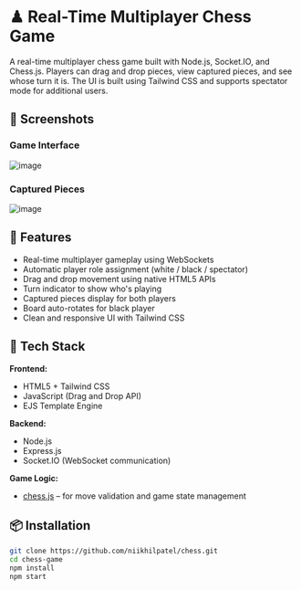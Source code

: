 # ♟ Real-Time Multiplayer Chess Game

A real-time multiplayer chess game built with Node.js, Socket.IO, and Chess.js. Players can drag and drop pieces, view captured pieces, and see whose turn it is. The UI is built using Tailwind CSS and supports spectator mode for additional users.

## 📸 Screenshots

### Game Interface

![image](https://github.com/user-attachments/assets/bd41ce60-e5df-4e7e-961d-b9d0fc33a7c3)

### Captured Pieces

![image](https://github.com/user-attachments/assets/76de1ad6-32e6-4f0e-825f-71cd45b782ce)


## 🚀 Features

- Real-time multiplayer gameplay using WebSockets
- Automatic player role assignment (white / black / spectator)
- Drag and drop movement using native HTML5 APIs
- Turn indicator to show who's playing
- Captured pieces display for both players
- Board auto-rotates for black player
- Clean and responsive UI with Tailwind CSS

## 🧠 Tech Stack

**Frontend:**
- HTML5 + Tailwind CSS
- JavaScript (Drag and Drop API)
- EJS Template Engine

**Backend:**
- Node.js
- Express.js
- Socket.IO (WebSocket communication)

**Game Logic:**
- [chess.js](https://github.com/jhlywa/chess.js) – for move validation and game state management

## 📦 Installation

```bash
git clone https://github.com/niikhilpatel/chess.git
cd chess-game
npm install
npm start

